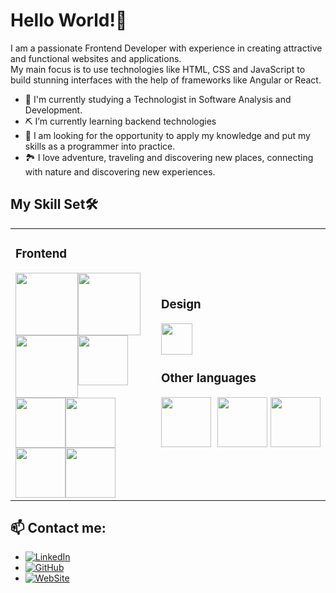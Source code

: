 <h1 align="start">Hello World!👋</h1>

I am a passionate Frontend Developer with experience in creating attractive and functional websites and applications.  
My main focus is to use technologies like HTML, CSS and JavaScript to build stunning interfaces with the help of frameworks like Angular or React.

- 🦾 I'm currently studying a Technologist in Software Analysis and Development.
- ⛏ I’m currently learning backend technologies
- 🎇 I am looking for the opportunity to apply my knowledge and put my skills as a programmer into practice.
- 🏞 I love adventure, traveling and discovering new places, connecting with nature and discovering new experiences. 


## My Skill Set🛠

<table>
  <tbody>
    <tr>
      <td style="width: 50%;">
        <h3>Frontend</h3>
        <div style="display: flex;  flex-wrap: wrap; ">
          <a><img src="https://camo.githubusercontent.com/1f14c9c472b21cf8790a4fb6914be3a3181e957ecc2b397775f06a989d20cb37/68747470733a2f2f70726f66696c696e61746f722e7269736861762e6465762f736b696c6c732d6173736574732f637373332d6f726967696e616c2d776f72646d61726b2e737667" width="100px"></a>
          <a><img src="https://camo.githubusercontent.com/bfa71fe5e1eb3ca57a7e4ef9c6b2ca21414c4fdab27ac6861e211e7cfe8f7d9f/68747470733a2f2f70726f66696c696e61746f722e7269736861762e6465762f736b696c6c732d6173736574732f68746d6c352d6f726967696e616c2d776f72646d61726b2e737667" width="100px"></a>
		  <a><img src="https://upload.wikimedia.org/wikipedia/commons/thumb/b/b2/Bootstrap_logo.svg/1280px-Bootstrap_logo.svg.png" width="100px"></a>
		  <a><img src="https://camo.githubusercontent.com/7a2b6137fa6818b1c85f86347a6b4a75ee52681d4a190c506df972e3c5459980/68747470733a2f2f70726f66696c696e61746f722e7269736861762e6465762f736b696c6c732d6173736574732f6a6176617363726970742d6f726967696e616c2e737667" width="80px"></a>
          <a><img src="https://camo.githubusercontent.com/94890eb1b8c3ce19ea73189dade730fa967a8fe08899f25cab17b57a5d4339dc/68747470733a2f2f70726f66696c696e61746f722e7269736861762e6465762f736b696c6c732d6173736574732f747970657363726970742d6f726967696e616c2e737667" width="80px"></a>
          <a><img src="https://camo.githubusercontent.com/34be724565315ff2235ad3237bb21f3db805f559e94b878ce7cd722e4e358cac/68747470733a2f2f70726f66696c696e61746f722e7269736861762e6465762f736b696c6c732d6173736574732f736173732d6f726967696e616c2e737667" width="80px"></a>
          <a><img src="https://camo.githubusercontent.com/518977ed5e52020624daf41cf644046368af610f19a7b1220dd1d58377d08288/68747470733a2f2f70726f66696c696e61746f722e7269736861762e6465762f736b696c6c732d6173736574732f72656163742d6f726967696e616c2d776f72646d61726b2e737667" width="80px"></a>
          <a><img src="https://user-images.githubusercontent.com/900523/101620109-0e5e1f00-3a0c-11eb-8c40-b1d9a8bb3c4c.png" width="80px"></a>
        </div>
      </td>
      <td style="width: 50%;">
	    <h3>Design</h3>
		<div style="width: 100%; display: flex; ">
			<a><img src="https://upload.wikimedia.org/wikipedia/commons/thumb/3/33/Figma-logo.svg/1667px-Figma-logo.svg.png" width="50px"></a>
		    </div>
		<h3>Other languages</h3>
		<div style="width: 100%; display: flex; gap: 5px;">
			<a><img src="https://1000marcas.net/wp-content/uploads/2020/11/MySQL-logo.png" width="80px"></a>
			<br/>
			<a><img src="https://upload.wikimedia.org/wikipedia/commons/thumb/c/c3/Python-logo-notext.svg/1869px-Python-logo-notext.svg.png" width="80px"></a>
			<a><img src="https://assets.stickpng.com/images/5847f981cef1014c0b5e48be.png" width="80px"></a>
		    </div>
	  </td>
    </tr>
   </tbody>
  </table>




## 📫 Contact me: 
- [![LinkedIn](https://img.shields.io/badge/LinkedIn-0077B5?style=for-the-badge&logo=linkedin&logoColor=white)](https://www.linkedin.com/in/dev-joshua/)
- [![GitHub](https://img.shields.io/badge/GitHub-100000?style=for-the-badge&logo=github&logoColor=white)](https://github.com/Dev-Joshua)
- [![WebSite](https://img.shields.io/badge/website-000000?style=for-the-badge&logo=About.me&logoColor=white)](https://dev-joshua.github.io/Portafolio/)

